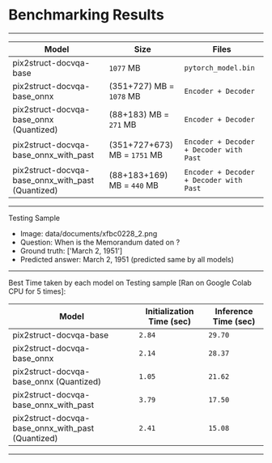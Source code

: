 # Benchmarking Results

---

| Model                                             | Size                         | Files                                   |
| ------------------------------------------------- | ---------------------------- | --------------------------------------- |
| pix2struct-docvqa-base                            | `1077` MB                    | `pytorch_model.bin`                     |
| pix2struct-docvqa-base_onnx                       | (351+727) MB = `1078` MB     | `Encoder + Decoder`                     |
| pix2struct-docvqa-base_onnx (Quantized)           | (88+183) MB = `271` MB       | `Encoder + Decoder`                     |
| pix2struct-docvqa-base_onnx_with_past             | (351+727+673) MB = `1751` MB | `Encoder + Decoder + Decoder with Past` |
| pix2struct-docvqa-base_onnx_with_past (Quantized) | (88+183+169) MB = `440` MB   | `Encoder + Decoder + Decoder with Past` |

---

Testing Sample
- Image: data/documents/xfbc0228_2.png
- Question: When is the Memorandum dated on ?
- Ground truth: ['March 2, 1951']
- Predicted answer: March 2, 1951 (predicted same by all models)

---

Best Time taken by each model on Testing sample [Ran on Google Colab CPU for 5 times]:

| Model                                             | Initialization Time (sec) | Inference Time (sec)|
| ------------------------------------------------- | ------------------------- | ------------------- |
| pix2struct-docvqa-base                            | `2.84`                    | `29.70`             |
| pix2struct-docvqa-base_onnx                       | `2.14`                    | `28.37`             |
| pix2struct-docvqa-base_onnx (Quantized)           | `1.05`                    | `21.62`             |
| pix2struct-docvqa-base_onnx_with_past             | `3.79`                    | `17.50`             |
| pix2struct-docvqa-base_onnx_with_past (Quantized) | `2.41`                    | `15.08`             |

---